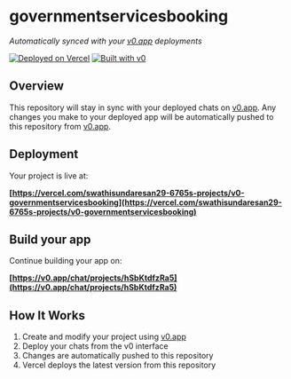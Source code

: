 # governmentservicesbooking

*Automatically synced with your [v0.app](https://v0.app) deployments*

[![Deployed on Vercel](https://img.shields.io/badge/Deployed%20on-Vercel-black?style=for-the-badge&logo=vercel)](https://vercel.com/swathisundaresan29-6765s-projects/v0-governmentservicesbooking)
[![Built with v0](https://img.shields.io/badge/Built%20with-v0.app-black?style=for-the-badge)](https://v0.app/chat/projects/hSbKtdfzRa5)

## Overview

This repository will stay in sync with your deployed chats on [v0.app](https://v0.app).
Any changes you make to your deployed app will be automatically pushed to this repository from [v0.app](https://v0.app).

## Deployment

Your project is live at:

**[https://vercel.com/swathisundaresan29-6765s-projects/v0-governmentservicesbooking](https://vercel.com/swathisundaresan29-6765s-projects/v0-governmentservicesbooking)**

## Build your app

Continue building your app on:

**[https://v0.app/chat/projects/hSbKtdfzRa5](https://v0.app/chat/projects/hSbKtdfzRa5)**

## How It Works

1. Create and modify your project using [v0.app](https://v0.app)
2. Deploy your chats from the v0 interface
3. Changes are automatically pushed to this repository
4. Vercel deploys the latest version from this repository